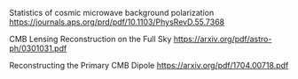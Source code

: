 
Statistics of cosmic microwave background polarization
https://journals.aps.org/prd/pdf/10.1103/PhysRevD.55.7368

CMB Lensing Reconstruction on the Full Sky
https://arxiv.org/pdf/astro-ph/0301031.pdf

Reconstructing the Primary CMB Dipole
https://arxiv.org/pdf/1704.00718.pdf
